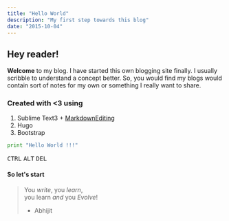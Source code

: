 ```yaml
---
title: "Hello World"
description: "My first step towards this blog"
date: "2015-10-04"
---
```


## Hey reader!

__Welcome__ to my blog. I have started this own blogging site finally. 
I usually scribble to understand a concept better. So, you would find my blogs would contain sort of notes for my own or something I really want to share. 

### Created with <3 using

1. Sublime Text3 + [MarkdownEditing](https://packagecontrol.io/packages/MarkdownEditing)
2. Hugo
3. Bootstrap

```python
print "Hello World !!!"
```

<kbd>CTRL</kbd>&nbsp;<kbd>ALT</kbd>&nbsp;<kbd>DEL</kbd>


#### So let's start

> You _write_, you _learn_, <br>
> you learn _and_ you _Evolve_! <br>
> - Abhijit 